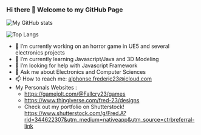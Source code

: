 ### Hi there 👋   Welcome to my GitHub Page
![My GitHub stats](https://github-readme-stats.vercel.app/api?username=Fred-23&show_icons=true&theme=blue&include_all_commits=true)

![Top Langs](https://github-readme-stats.vercel.app/api/top-langs/?username=Fred-23&layout=compact&theme=blue&hide_border=true)


- 🔭 I’m currently working on an horror game in UE5 and several electronics projects
- 🌱 I’m currently learning Javascript/Java and 3D Modeling
- 🤔 I’m looking for help with Javascript Framework
- 💬 Ask me about Electronics and Computer Sciences
- 📫 How to reach me: alphonse.frederic23@icloud.com
- My Personals Websites  :
	- https://gamejolt.com/@Fallcry23/games
	- https://www.thingiverse.com/fred-23/designs
  - Check out my portfolio on Shutterstock! https://www.shutterstock.com/g/Fred.A?rid=344622307&utm_medium=nativeapp&utm_source=ctrbreferral-link
<!--
**Fred-23/Fred-23** is a ✨ _special_ ✨ repository because its `README.md` (this file) appears on your GitHub profile.

Here are some ideas to get you started:


- 👯 I’m looking to collaborate on ... 

- 😄 Pronouns: ...
- ⚡ Fun fact: ...
-->
